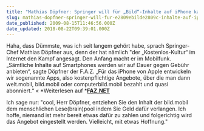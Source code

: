 ```yaml
---
title: "Mathias Döpfner: Springer will für „Bild“-Inhalte auf iPhone kassieren"
slug: mathias-dopfner-springer-will-fur-e2809ebilde2809c-inhalte-auf-iphone-kassieren
date_published: 2009-08-15T11:46:56.000Z
date_updated: 2018-08-22T09:39:01.000Z
---
```


Haha, dass Dümmste, was ich seit langem gehört habe, sprach Springer-Chef Mathias Döpfner aus, denn der hat nämlich "der „Kostenlos-Kultur“ im Internet den Kampf angesagt. Den Anfang macht er im Mobilfunk. „Sämtliche Inhalte auf Smartphones werden wir auf Dauer gegen Gebühr anbieten“, sagte Döpfner der F.A.Z. „Für das iPhone von Apple entwickeln wir sogenannte Apps, also kostenpflichtige Angebote, über die man dann welt.mobil, bild.mobil oder computerbild.mobil bezahlt und quasi abonniert.“ « *Weiterlesen auf ***[FAZ.NET](http://www.faz.net/s/Rub475F682E3FC24868A8A5276D4FB916D7/Doc~E9329B09FF7FA400AB2B0D718967681C5~ATpl~Ecommon~Scontent.html)**

Ich sage nur: "cool, Herr Döpfner, entziehen Sie den Inhalt der bild.mobil dem menschlichen Lese(brain)pool indem Sie Geld dafür verlangen. Ich hoffe, niemand ist mehr bereit etwas dafür zu zahlen und folgerichtig wird das Angebot eingestellt werden. Vielleicht, mit etwas Hoffnung."

